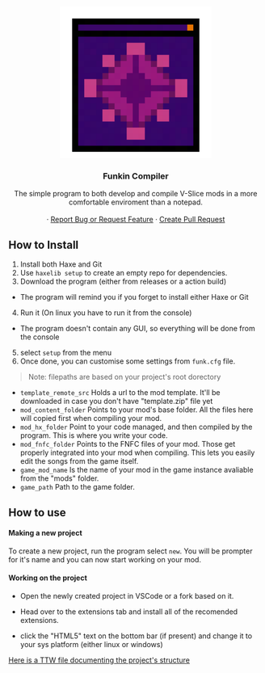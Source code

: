<!-- PROJECT LOGO -->
<br />
<div align="center">
  <a href="https://github.com/FunkinCompiler/FunkinCompiler">
    <img src="icon.png" alt="Logo" width="300" height="300">
  </a>

<h3 align="center">Funkin Compiler</h3>

  <p align="center">
    The simple program to both develop and compile V-Slice mods in a more comfortable enviroment than a notepad.
    <br />
    <br />
    ·
    <a href="https://github.com/FunkinCompiler/FunkinCompiler/issues">Report Bug or Request Feature</a>
    ·
    <a href="https://github.com/FunkinCompiler/FunkinCompiler/pulls">Create Pull Request</a>
  </p>
</div>

## How to Install

1. Install both Haxe and Git
2. Use ``haxelib setup`` to create an empty repo for dependencies.
3. Download the program (either from releases or a action build)
 - The program will remind you if you forget to install either Haxe or Git
4. Run it (On linux you have to run it from the console)
 - The program doesn't contain any GUI, so everything will be done from the console
5. select  `setup` from the menu
6. Once done, you can customise some settings from ``funk.cfg`` file.
> Note: filepaths are based on your project's root dorectory
 - ``template_remote_src`` Holds a url to the mod template. 
 It'll be downloaded in case you don't have "template.zip" file yet
 - ``mod_content_folder`` Points to your mod's base folder. 
 All the files here will copied first when compiling your mod.
 - ``mod_hx_folder`` Point to your code managed, and then compiled by the program.
 This is where you write your code.
 - ``mod_fnfc_folder`` Points to the FNFC files of your mod. 
 Those get properly integrated into your mod when compiling.
 This lets you easily edit the songs from the game itself.
 - ``game_mod_name`` Is the name of your mod in the game instance
 avaliable from the "mods" folder.
 - ``game_path`` Path to the game folder.

## How to use

#### Making a new project

To create a new project, run the program select `new`. 
You will be prompter for it's name and you can now start working on your mod.

#### Working on the project

- Open the newly created project in VSCode or a fork based on it. 
- Head over to the extensions tab and install all of the recomended extensions.

- click the "HTML5" text on the bottom bar (if present) and change it to your sys platform (either linux or windows)

[Here is a TTW file documenting the project's structure](./GETTING_STARED.md)
